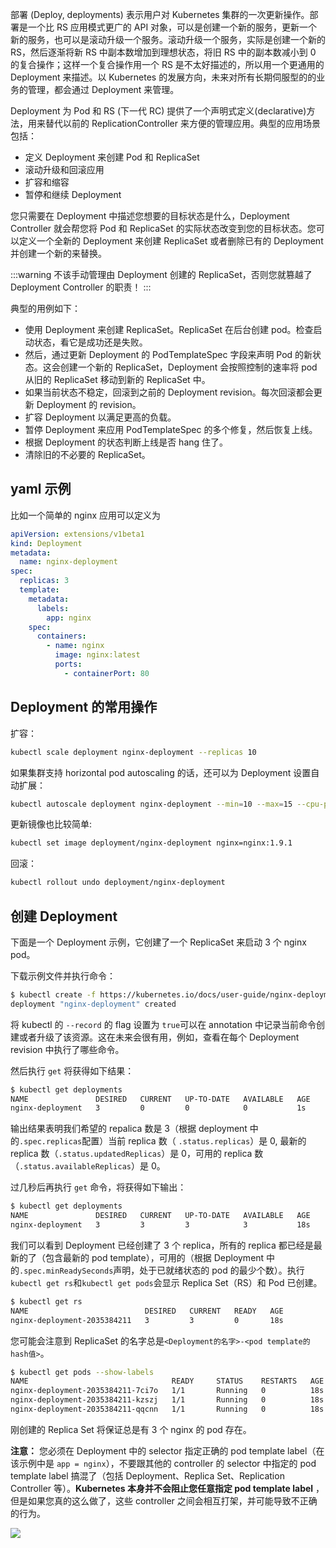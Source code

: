 部署 (Deploy, deployments) 表示用户对 Kubernetes 集群的一次更新操作。部署是一个比 RS 应用模式更广的 API 对象，可以是创建一个新的服务，更新一个新的服务，也可以是滚动升级一个服务。滚动升级一个服务，实际是创建一个新的 RS，然后逐渐将新 RS 中副本数增加到理想状态，将旧 RS 中的副本数减小到 0 的复合操作；这样一个复合操作用一个 RS 是不太好描述的，所以用一个更通用的 Deployment 来描述。以 Kubernetes 的发展方向，未来对所有长期伺服型的的业务的管理，都会通过 Deployment 来管理。

Deployment 为 Pod 和 RS (下一代 RC) 提供了一个声明式定义(declarative)方法，用来替代以前的 ReplicationController 来方便的管理应用。典型的应用场景包括：

- 定义 Deployment 来创建 Pod 和 ReplicaSet
- 滚动升级和回滚应用
- 扩容和缩容
- 暂停和继续 Deployment

您只需要在 Deployment 中描述您想要的目标状态是什么，Deployment Controller 就会帮您将 Pod 和 ReplicaSet 的实际状态改变到您的目标状态。您可以定义一个全新的 Deployment 来创建 ReplicaSet 或者删除已有的 Deployment 并创建一个新的来替换。

:::warning
不该手动管理由 Deployment 创建的 ReplicaSet，否则您就篡越了 Deployment Controller 的职责！
:::

典型的用例如下：

- 使用 Deployment 来创建 ReplicaSet。ReplicaSet 在后台创建 pod。检查启动状态，看它是成功还是失败。
- 然后，通过更新 Deployment 的 PodTemplateSpec 字段来声明 Pod 的新状态。这会创建一个新的 ReplicaSet，Deployment 会按照控制的速率将 pod 从旧的 ReplicaSet 移动到新的 ReplicaSet 中。
- 如果当前状态不稳定，回滚到之前的 Deployment revision。每次回滚都会更新 Deployment 的 revision。
- 扩容 Deployment 以满足更高的负载。
- 暂停 Deployment 来应用 PodTemplateSpec 的多个修复，然后恢复上线。
- 根据 Deployment 的状态判断上线是否 hang 住了。
- 清除旧的不必要的 ReplicaSet。

<a name="c8e47354"></a>
## yaml 示例

比如一个简单的 nginx 应用可以定义为

```yaml
apiVersion: extensions/v1beta1
kind: Deployment
metadata:
  name: nginx-deployment
spec:
  replicas: 3
  template:
    metadata:
      labels:
        app: nginx
    spec:
      containers:
        - name: nginx
          image: nginx:latest
          ports:
            - containerPort: 80
```

<a name="5faf778c"></a>
## Deployment 的常用操作

扩容：

```bash
kubectl scale deployment nginx-deployment --replicas 10
```

如果集群支持 horizontal pod autoscaling 的话，还可以为 Deployment 设置自动扩展：

```bash
kubectl autoscale deployment nginx-deployment --min=10 --max=15 --cpu-percent=80
```

更新镜像也比较简单:

```bash
kubectl set image deployment/nginx-deployment nginx=nginx:1.9.1
```

回滚：

```bash
kubectl rollout undo deployment/nginx-deployment
```

<a name="ZcM1y"></a>
## 创建 Deployment

下面是一个 Deployment 示例，它创建了一个 ReplicaSet 来启动 3 个 nginx pod。

下载示例文件并执行命令：

```bash
$ kubectl create -f https://kubernetes.io/docs/user-guide/nginx-deployment.yaml --record
deployment "nginx-deployment" created
```

将 kubectl 的 `--record` 的 flag 设置为 `true`可以在 annotation 中记录当前命令创建或者升级了该资源。这在未来会很有用，例如，查看在每个 Deployment revision 中执行了哪些命令。

然后执行 `get` 将获得如下结果：

```bash
$ kubectl get deployments
NAME               DESIRED   CURRENT   UP-TO-DATE   AVAILABLE   AGE
nginx-deployment   3         0         0            0           1s
```

输出结果表明我们希望的 repalica 数是 3（根据 deployment 中的`.spec.replicas`配置）当前 replica 数（ `.status.replicas`）是 0, 最新的 replica 数（`.status.updatedReplicas`）是 0，可用的 replica 数（`.status.availableReplicas`）是 0。

过几秒后再执行 `get` 命令，将获得如下输出：

```bash
$ kubectl get deployments
NAME               DESIRED   CURRENT   UP-TO-DATE   AVAILABLE   AGE
nginx-deployment   3         3         3            3           18s
```

我们可以看到 Deployment 已经创建了 3 个 replica，所有的 replica 都已经是最新的了（包含最新的 pod template），可用的（根据 Deployment 中的`.spec.minReadySeconds`声明，处于已就绪状态的 pod 的最少个数）。执行`kubectl get rs`和`kubectl get pods`会显示 Replica Set（RS）和 Pod 已创建。

```bash
$ kubectl get rs
NAME                          DESIRED   CURRENT   READY   AGE
nginx-deployment-2035384211   3         3         0       18s
```

您可能会注意到 ReplicaSet 的名字总是`<Deployment的名字>-<pod template的hash值>`。

```bash
$ kubectl get pods --show-labels
NAME                                READY     STATUS    RESTARTS   AGE       LABELS
nginx-deployment-2035384211-7ci7o   1/1       Running   0          18s       app=nginx,pod-template-hash=2035384211
nginx-deployment-2035384211-kzszj   1/1       Running   0          18s       app=nginx,pod-template-hash=2035384211
nginx-deployment-2035384211-qqcnn   1/1       Running   0          18s       app=nginx,pod-template-hash=2035384211
```

刚创建的 Replica Set 将保证总是有 3 个 nginx 的 pod 存在。

**注意：** 您必须在 Deployment 中的 selector 指定正确的 pod template label（在该示例中是 `app = nginx`），不要跟其他的 controller 的 selector 中指定的 pod template label 搞混了（包括 Deployment、Replica Set、Replication Controller 等）。**Kubernetes 本身并不会阻止您任意指定 pod template label** ，但是如果您真的这么做了，这些 controller 之间会相互打架，并可能导致不正确的行为。

![](https://cdn.nlark.com/yuque/0/2020/png/2213540/1597325644988-c3bcae17-00b8-429f-ba4b-dd0785b1666b.png#align=left&display=inline&height=2468&originHeight=2468&originWidth=2142&size=0&status=done&style=none&width=2142)


